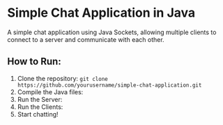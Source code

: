# Simple Chat Application in Java

A simple chat application using Java Sockets, allowing multiple clients to connect to a server and communicate with each other.

## How to Run:
1. Clone the repository: `git clone https://github.com/yourusername/simple-chat-application.git`
2. Compile the Java files:
3. Run the Server:
4. Run the Clients:
5. Start chatting!
